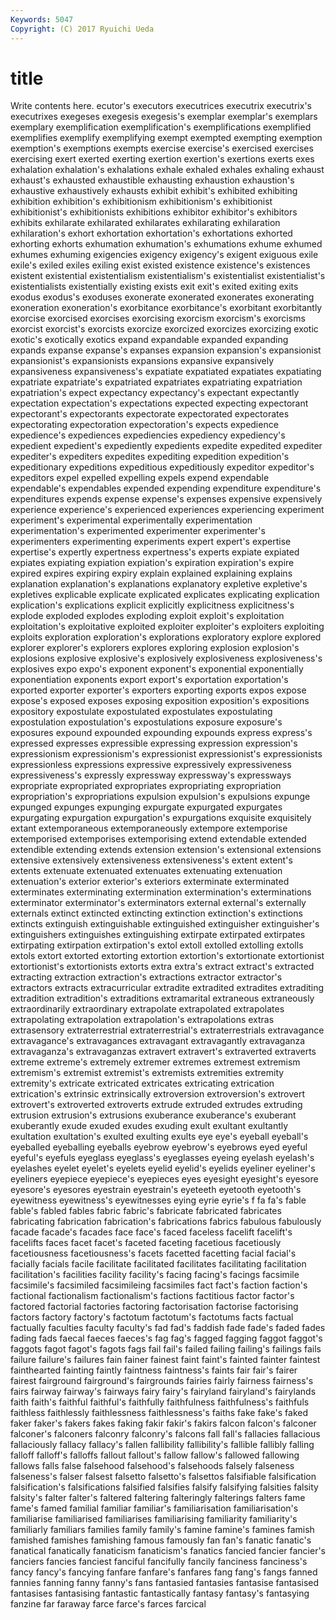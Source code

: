 ```yaml
---
Keywords: 5047 
Copyright: (C) 2017 Ryuichi Ueda
---
```


# title

Write contents here.
ecutor's executors executrices executrix executrix's
executrixes exegeses exegesis exegesis's exemplar exemplar's exemplars exemplary exemplification exemplification's
exemplifications exemplified exemplifies exemplify exemplifying exempt exempted exempting exemption exemption's
exemptions exempts exercise exercise's exercised exercises exercising exert exerted exerting
exertion exertion's exertions exerts exes exhalation exhalation's exhalations exhale exhaled
exhales exhaling exhaust exhaust's exhausted exhaustible exhausting exhaustion exhaustion's exhaustive
exhaustively exhausts exhibit exhibit's exhibited exhibiting exhibition exhibition's exhibitionism exhibitionism's
exhibitionist exhibitionist's exhibitionists exhibitions exhibitor exhibitor's exhibitors exhibits exhilarate exhilarated
exhilarates exhilarating exhilaration exhilaration's exhort exhortation exhortation's exhortations exhorted exhorting
exhorts exhumation exhumation's exhumations exhume exhumed exhumes exhuming exigencies exigency
exigency's exigent exiguous exile exile's exiled exiles exiling exist existed
existence existence's existences existent existential existentialism existentialism's existentialist existentialist's existentialists
existentially existing exists exit exit's exited exiting exits exodus exodus's
exoduses exonerate exonerated exonerates exonerating exoneration exoneration's exorbitance exorbitance's exorbitant
exorbitantly exorcise exorcised exorcises exorcising exorcism exorcism's exorcisms exorcist exorcist's
exorcists exorcize exorcized exorcizes exorcizing exotic exotic's exotically exotics expand
expandable expanded expanding expands expanse expanse's expanses expansion expansion's expansionist
expansionist's expansionists expansions expansive expansively expansiveness expansiveness's expatiate expatiated expatiates
expatiating expatriate expatriate's expatriated expatriates expatriating expatriation expatriation's expect expectancy
expectancy's expectant expectantly expectation expectation's expectations expected expecting expectorant expectorant's
expectorants expectorate expectorated expectorates expectorating expectoration expectoration's expects expedience expedience's
expediences expediencies expediency expediency's expedient expedient's expediently expedients expedite expedited
expediter expediter's expediters expedites expediting expedition expedition's expeditionary expeditions expeditious
expeditiously expeditor expeditor's expeditors expel expelled expelling expels expend expendable
expendable's expendables expended expending expenditure expenditure's expenditures expends expense expense's
expenses expensive expensively experience experience's experienced experiences experiencing experiment experiment's
experimental experimentally experimentation experimentation's experimented experimenter experimenter's experimenters experimenting experiments
expert expert's expertise expertise's expertly expertness expertness's experts expiate expiated
expiates expiating expiation expiation's expiration expiration's expire expired expires expiring
expiry explain explained explaining explains explanation explanation's explanations explanatory expletive
expletive's expletives explicable explicate explicated explicates explicating explication explication's explications
explicit explicitly explicitness explicitness's explode exploded explodes exploding exploit exploit's
exploitation exploitation's exploitative exploited exploiter exploiter's exploiters exploiting exploits exploration
exploration's explorations exploratory explore explored explorer explorer's explorers explores exploring
explosion explosion's explosions explosive explosive's explosively explosiveness explosiveness's explosives expo
expo's exponent exponent's exponential exponentially exponentiation exponents export export's exportation
exportation's exported exporter exporter's exporters exporting exports expos expose expose's
exposed exposes exposing exposition exposition's expositions expository expostulate expostulated expostulates
expostulating expostulation expostulation's expostulations exposure exposure's exposures expound expounded expounding
expounds express express's expressed expresses expressible expressing expression expression's expressionism
expressionism's expressionist expressionist's expressionists expressionless expressions expressive expressively expressiveness expressiveness's
expressly expressway expressway's expressways expropriate expropriated expropriates expropriating expropriation expropriation's
expropriations expulsion expulsion's expulsions expunge expunged expunges expunging expurgate expurgated
expurgates expurgating expurgation expurgation's expurgations exquisite exquisitely extant extemporaneous extemporaneously
extempore extemporise extemporised extemporises extemporising extend extendable extended extendible extending
extends extension extension's extensional extensions extensive extensively extensiveness extensiveness's extent
extent's extents extenuate extenuated extenuates extenuating extenuation extenuation's exterior exterior's
exteriors exterminate exterminated exterminates exterminating extermination extermination's exterminations exterminator exterminator's
exterminators external external's externally externals extinct extincted extincting extinction extinction's
extinctions extincts extinguish extinguishable extinguished extinguisher extinguisher's extinguishers extinguishes extinguishing
extirpate extirpated extirpates extirpating extirpation extirpation's extol extoll extolled extolling
extolls extols extort extorted extorting extortion extortion's extortionate extortionist extortionist's
extortionists extorts extra extra's extract extract's extracted extracting extraction extraction's
extractions extractor extractor's extractors extracts extracurricular extradite extradited extradites extraditing
extradition extradition's extraditions extramarital extraneous extraneously extraordinarily extraordinary extrapolate extrapolated
extrapolates extrapolating extrapolation extrapolation's extrapolations extras extrasensory extraterrestrial extraterrestrial's extraterrestrials
extravagance extravagance's extravagances extravagant extravagantly extravaganza extravaganza's extravaganzas extravert extravert's
extraverted extraverts extreme extreme's extremely extremer extremes extremest extremism extremism's
extremist extremist's extremists extremities extremity extremity's extricate extricated extricates extricating
extrication extrication's extrinsic extrinsically extroversion extroversion's extrovert extrovert's extroverted extroverts
extrude extruded extrudes extruding extrusion extrusion's extrusions exuberance exuberance's exuberant
exuberantly exude exuded exudes exuding exult exultant exultantly exultation exultation's
exulted exulting exults eye eye's eyeball eyeball's eyeballed eyeballing eyeballs
eyebrow eyebrow's eyebrows eyed eyeful eyeful's eyefuls eyeglass eyeglass's eyeglasses
eyeing eyelash eyelash's eyelashes eyelet eyelet's eyelets eyelid eyelid's eyelids
eyeliner eyeliner's eyeliners eyepiece eyepiece's eyepieces eyes eyesight eyesight's eyesore
eyesore's eyesores eyestrain eyestrain's eyeteeth eyetooth eyetooth's eyewitness eyewitness's eyewitnesses
eying eyrie eyrie's f fa fa's fable fable's fabled fables
fabric fabric's fabricate fabricated fabricates fabricating fabrication fabrication's fabrications fabrics
fabulous fabulously facade facade's facades face face's faced faceless facelift
facelift's facelifts faces facet facet's faceted faceting facetious facetiously facetiousness
facetiousness's facets facetted facetting facial facial's facially facials facile facilitate
facilitated facilitates facilitating facilitation facilitation's facilities facility facility's facing facing's
facings facsimile facsimile's facsimiled facsimileing facsimiles fact fact's faction faction's
factional factionalism factionalism's factions factitious factor factor's factored factorial factories
factoring factorisation factorise factorising factors factory factory's factotum factotum's factotums
facts factual factually faculties faculty faculty's fad fad's faddish fade
fade's faded fades fading fads faecal faeces faeces's fag fag's
fagged fagging faggot faggot's faggots fagot fagot's fagots fags fail
fail's failed failing failing's failings fails failure failure's failures fain
fainer fainest faint faint's fainted fainter faintest fainthearted fainting faintly
faintness faintness's faints fair fair's fairer fairest fairground fairground's fairgrounds
fairies fairly fairness fairness's fairs fairway fairway's fairways fairy fairy's
fairyland fairyland's fairylands faith faith's faithful faithful's faithfully faithfulness faithfulness's
faithfuls faithless faithlessly faithlessness faithlessness's faiths fake fake's faked faker
faker's fakers fakes faking fakir fakir's fakirs falcon falcon's falconer
falconer's falconers falconry falconry's falcons fall fall's fallacies fallacious fallaciously
fallacy fallacy's fallen fallibility fallibility's fallible fallibly falling falloff falloff's
falloffs fallout fallout's fallow fallow's fallowed fallowing fallows falls false
falsehood falsehood's falsehoods falsely falseness falseness's falser falsest falsetto falsetto's
falsettos falsifiable falsification falsification's falsifications falsified falsifies falsify falsifying falsities
falsity falsity's falter falter's faltered faltering falteringly falterings falters fame
fame's famed familial familiar familiar's familiarisation familiarisation's familiarise familiarised familiarises
familiarising familiarity familiarity's familiarly familiars families family family's famine famine's
famines famish famished famishes famishing famous famously fan fan's fanatic
fanatic's fanatical fanatically fanaticism fanaticism's fanatics fancied fancier fancier's fanciers
fancies fanciest fanciful fancifully fancily fanciness fanciness's fancy fancy's fancying
fanfare fanfare's fanfares fang fang's fangs fanned fannies fanning fanny
fanny's fans fantasied fantasies fantasise fantasised fantasises fantasising fantastic fantastically
fantasy fantasy's fantasying fanzine far faraway farce farce's farces farcical
